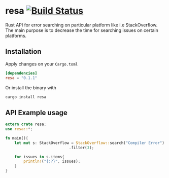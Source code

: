 # resa [![Build Status](https://travis-ci.org/Menkir/resa.svg?branch=master)](https://travis-ci.org/Menkir/resa)
Rust API for error searching on particular platform like i.e StackOverflow. The main purpose is to decrease the time for searching issues on certain platforms.

## Installation
Apply changes on your `Cargo.toml`
```` toml
[dependencies]
resa = "0.1.1"
````

Or install the binary with
```bash
cargo install resa
```

## API Example usage
```` rust
extern crate resa;
use resa::*;

fn main(){
    let mut s: StackOverflow = StackOverflow::search("Compiler Error")
                            .filter(3);

    for issues in s.items{
        println!("{:?}", issues);
    }
}
````

